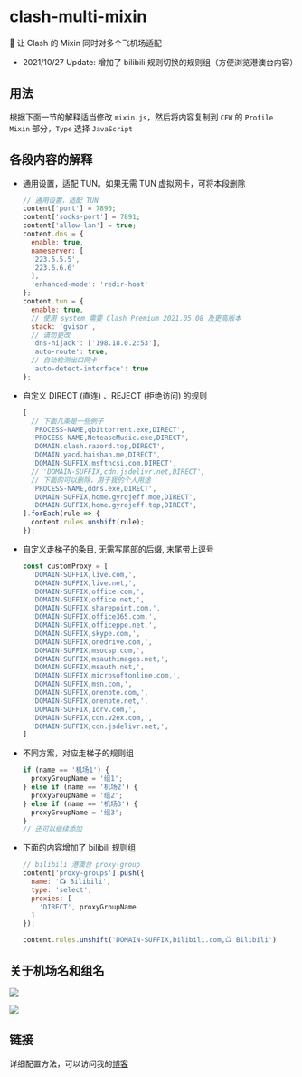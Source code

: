 # clash-multi-mixin

🚀 让 Clash 的 Mixin 同时对多个飞机场适配

* 2021/10/27 Update: 增加了 bilibili 规则切换的规则组（方便浏览港澳台内容）

## 用法

根据下面一节的解释适当修改 `mixin.js`，然后将内容复制到 `CFW` 的 `Profile Mixin` 部分，`Type` 选择 `JavaScript`

## 各段内容的解释

* 通用设置，适配 TUN。如果无需 TUN 虚拟网卡，可将本段删除
  ```javascript
  // 通用设置，适配 TUN
  content['port'] = 7890;
  content['socks-port'] = 7891;
  content['allow-lan'] = true;
  content.dns = {
    enable: true,
    nameserver: [
    '223.5.5.5',
    '223.6.6.6'
    ],
    'enhanced-mode': 'redir-host'
  };
  content.tun = {
    enable: true,
    // 使用 system 需要 Clash Premium 2021.05.08 及更高版本
    stack: 'gvisor', 
    // 请勿更改
    'dns-hijack': ['198.18.0.2:53'], 
    'auto-route': true,
    // 自动检测出口网卡
    'auto-detect-interface': true
  };
  ```
* 自定义 DIRECT (直连) 、REJECT (拒绝访问) 的规则
  ```javascript
  [
    // 下面几条是一些例子
    'PROCESS-NAME,qbittorrent.exe,DIRECT',
    'PROCESS-NAME,NeteaseMusic.exe,DIRECT',
    'DOMAIN,clash.razord.top,DIRECT',
    'DOMAIN,yacd.haishan.me,DIRECT',
    'DOMAIN-SUFFIX,msftncsi.com,DIRECT',
    // 'DOMAIN-SUFFIX,cdn.jsdelivr.net,DIRECT',
    // 下面的可以删除，用于我的个人用途
    'PROCESS-NAME,ddns.exe,DIRECT',
    'DOMAIN-SUFFIX,home.gyrojeff.moe,DIRECT',
    'DOMAIN-SUFFIX,home.gyrojeff.top,DIRECT',
  ].forEach(rule => {
    content.rules.unshift(rule);
  });
  ```
* 自定义走梯子的条目, 无需写尾部的后缀, 末尾带上逗号
  ```javascript
  const customProxy = [
    'DOMAIN-SUFFIX,live.com,',
    'DOMAIN-SUFFIX,live.net,',
    'DOMAIN-SUFFIX,office.com,',
    'DOMAIN-SUFFIX,office.net,',
    'DOMAIN-SUFFIX,sharepoint.com,',
    'DOMAIN-SUFFIX,office365.com,',
    'DOMAIN-SUFFIX,officeppe.net,',
    'DOMAIN-SUFFIX,skype.com,',
    'DOMAIN-SUFFIX,onedrive.com,',
    'DOMAIN-SUFFIX,msocsp.com,',
    'DOMAIN-SUFFIX,msauthimages.net,',
    'DOMAIN-SUFFIX,msauth.net,',
    'DOMAIN-SUFFIX,microsoftonline.com,',
    'DOMAIN-SUFFIX,msn.com,',
    'DOMAIN-SUFFIX,onenote.com,',
    'DOMAIN-SUFFIX,onenote.net,',
    'DOMAIN-SUFFIX,1drv.com,',
    'DOMAIN-SUFFIX,cdn.v2ex.com,',
	'DOMAIN-SUFFIX,cdn.jsdelivr.net,',
  ]
  ```
* 不同方案，对应走梯子的规则组
  ```javascript
  if (name == '机场1') {
    proxyGroupName = '组1';
  } else if (name == '机场2') {
    proxyGroupName = '组2';
  } else if (name == '机场3') {
    proxyGroupName = '组3';
  }
  // 还可以继续添加
  ```
* 下面的内容增加了 bilibili 规则组
  ```javascript
  // bilibili 港澳台 proxy-group
  content['proxy-groups'].push({
    name: '📺 Bilibili',
    type: 'select',
    proxies: [
      'DIRECT', proxyGroupName
    ]
  });

  content.rules.unshift('DOMAIN-SUFFIX,bilibili.com,📺 Bilibili')
  ```

## 关于机场名和组名

![](https://cdn.jsdelivr.net/gh/JeffersonQin/blog-asset@latest/usr/picgo/20211023105335.png)

![](https://cdn.jsdelivr.net/gh/JeffersonQin/blog-asset@latest/usr/picgo/20211023105535.png)

## 链接

详细配置方法，可以访问我的[博客](https://gyrojeff.top/index.php/archives/Clash-入土为安/)
